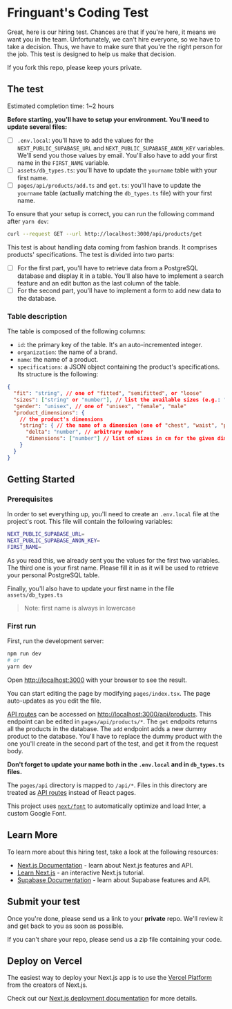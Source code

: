 # Fringuant's Coding Test

Great, here is our hiring test. Chances are that if you're here, it means we want you in the team. Unfortunately, we can't hire everyone, so we have to take a decision. Thus, we have to make sure that you're the right person for the job. This test is designed to help us make that decision.

If you fork this repo, please keep yours private.

## The test

Estimated completion time: 1~2 hours

**Before starting, you'll have to setup your environment. You'll need to update several files:**

- [ ] `.env.local`: you'll have to add the values for the `NEXT_PUBLIC_SUPABASE_URL` and `NEXT_PUBLIC_SUPABASE_ANON_KEY` variables. We'll send you those values by email. You'll also have to add your first name in the `FIRST_NAME` variable.
- [ ] `assets/db_types.ts`: you'll have to update the `yourname` table with your first name.
- [ ] `pages/api/products/add.ts` and `get.ts`: you'll have to update the `yourname` table (actually matching the `db_types.ts` file) with your first name.

To ensure that your setup is correct, you can run the following command after `yarn dev`:

```bash
curl --request GET --url http://localhost:3000/api/products/get
```

This test is about handling data coming from fashion brands. It comprises products' specifications. The test is divided into two parts:

- [ ] For the first part, you'll have to retrieve data from a PostgreSQL database and display it in a table. You'll also have to implement a search feature and an edit button as the last column of the table.
- [ ] For the second part, you'll have to implement a form to add new data to the database.

### Table description

The table is composed of the following columns:

- `id`: the primary key of the table. It's an auto-incremented integer.
- `organization`: the name of a brand.
- `name`: the name of a product.
- `specifications`: a JSON object containing the product's specifications. Its structure is the following:

```json
{
  "fit": "string", // one of "fitted", "semifitted", or "loose"
  "sizes": ["string" or "number"], // list the available sizes (e.g.: "S", "M", "L")
  "gender": "unisex", // one of "unisex", "female", "male"
  "product_dimensions": {
    // the product's dimensions
    "string": { // the name of a dimension (one of "chest", "waist", "pelvis", "hips", "arm_length", "shoulder_length")
      "delta": "number", // arbitrary number
      "dimensions": ["number"] // list of sizes in cm for the given dimension (e.g.: [50, 52, 54])
    }
  }
}
```

## Getting Started

### Prerequisites

In order to set everything up, you'll need to create an `.env.local` file at the project's root. This file will contain the following variables:

```bash
NEXT_PUBLIC_SUPABASE_URL=
NEXT_PUBLIC_SUPABASE_ANON_KEY=
FIRST_NAME=
```

As you read this, we already sent you the values for the first two variables. The third one is your first name. Please fill it in as it will be used to retrieve your personal PostgreSQL table.

Finally, you'll also have to update your first name in the file `assets/db_types.ts`

> Note: first name is always in lowercase

### First run

First, run the development server:

```bash
npm run dev
# or
yarn dev
```

Open [http://localhost:3000](http://localhost:3000) with your browser to see the result.

You can start editing the page by modifying `pages/index.tsx`. The page auto-updates as you edit the file.

[API routes](https://nextjs.org/docs/api-routes/introduction) can be accessed on [http://localhost:3000/api/products](http://localhost:3000/api/products). This endpoint can be edited in `pages/api/products/*`. The `get` endpoits returns all the products in the database. The `add` endpoint adds a new dummy product to the database. You'll have to replace the dummy product with the one you'll create in the second part of the test, and get it from the request body.

**Don't forget to update your name both in the `.env.local` and in `db_types.ts` files.**

The `pages/api` directory is mapped to `/api/*`. Files in this directory are treated as [API routes](https://nextjs.org/docs/api-routes/introduction) instead of React pages.

This project uses [`next/font`](https://nextjs.org/docs/basic-features/font-optimization) to automatically optimize and load Inter, a custom Google Font.

## Learn More

To learn more about this hiring test, take a look at the following resources:

- [Next.js Documentation](https://nextjs.org/docs) - learn about Next.js features and API.
- [Learn Next.js](https://nextjs.org/learn) - an interactive Next.js tutorial.
- [Supabase Documentation](https://supabase.io/docs) - learn about Supabase features and API.

## Submit your test

Once you're done, please send us a link to your **private** repo. We'll review it and get back to you as soon as possible.

If you can't share your repo, please send us a zip file containing your code.

## Deploy on Vercel

The easiest way to deploy your Next.js app is to use the [Vercel Platform](https://vercel.com/new?utm_medium=default-template&filter=next.js&utm_source=create-next-app&utm_campaign=create-next-app-readme) from the creators of Next.js.

Check out our [Next.js deployment documentation](https://nextjs.org/docs/deployment) for more details.
